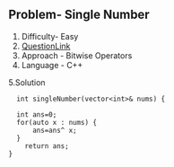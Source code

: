 ## Problem- Single Number
1. Difficulty- Easy 
2. [QuestionLink](https://leetcode.com/problems/single-number/)
3. Approach - Bitwise Operators
4. Language - C++


5.Solution
 
  
      int singleNumber(vector<int>& nums) {
      
      int ans=0;
      for(auto x : nums) {
          ans=ans^ x;
      }
        return ans;
    }
      
